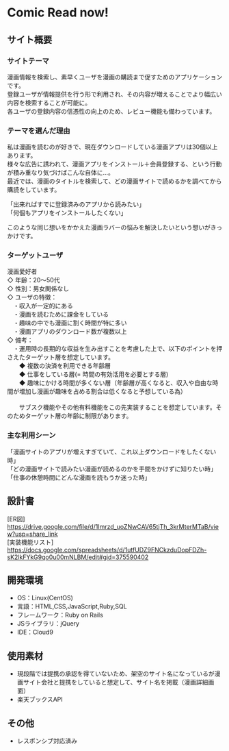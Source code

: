 # Comic Read now!

## サイト概要
### サイトテーマ<br>
漫画情報を検索し、素早くユーザを漫画の購読まで促すためのアプリケーションです。<br>
登録ユーザが情報提供を行う形で利用され、その内容が増えることでより幅広い内容を検索することが可能に。<br>
各ユーザの登録内容の信憑性の向上のため、レビュー機能も備わっています。<br>


### テーマを選んだ理由
私は漫画を読むのが好きで、現在ダウンロードしている漫画アプリは30個以上あります。<br>
様々な広告に誘われて、漫画アプリをインストール＋会員登録する、という行動が積み重なり気づけばこんな自体に...。<br>
最近では、漫画のタイトルを検索して、どの漫画サイトで読めるかを調べてから購読をしています。<br>

「出来ればすでに登録済みのアプリから読みたい」<br>
「何個もアプリをインストールしたくない」<br>

このような同じ想いをかかえた漫画ラバーの悩みを解決したいという想いがきっかけです。


### ターゲットユーザ
漫画愛好者<br>
◇ 年齢：20〜50代<br>
◇ 性別：男女関係なし<br>
◇ ユーザの特徴：<br>
　・収入が一定的にある<br>
　・漫画を読むために課金をしている<br>
　・趣味の中でも漫画に割く時間が特に多い<br>
　・漫画アプリのダウンロード数が複数以上<br>
◇ 備考：<br>
　・運用時の長期的な収益を生み出すことを考慮した上で、以下のポイントを押さえたターゲット層を想定しています。<br>
　　◆ 複数の決済を利用できる年齢層<br>
　　◆ 仕事をしている層(= 時間の有効活用を必要とする層)<br>
　　◆ 趣味にかける時間が多くない層（年齢層が高くなると、収入や自由な時間が増加し漫画が趣味を占める割合は低くなると予想している為）<br><br>
　　サブスク機能やその他有料機能をこの先実装することを想定しています。そのためターゲット層の年齢に制限があります。<br>

### 主な利用シーン
「漫画サイトのアプリが増えすぎていて、これ以上ダウンロードをしたくない時」<br>
「どの漫画サイトで読みたい漫画が読めるのかを手間をかけずに知りたい時」<br>
「仕事の休憩時間にどんな漫画を読もうか迷った時」<br>

## 設計書
[ER図]<br>
https://drive.google.com/file/d/1Imrzd_uoZNwCAV65tjTh_3krMterMTaB/view?usp=share_link<br>
[実装機能リスト]<br>
https://docs.google.com/spreadsheets/d/1utfUDZ9FNCkzduDopFDZh-sK2lkFYkG9qo0u00mNLBM/edit#gid=375590402

## 開発環境
- OS：Linux(CentOS)
- 言語：HTML,CSS,JavaScript,Ruby,SQL
- フレームワーク：Ruby on Rails
- JSライブラリ：jQuery
- IDE：Cloud9

## 使用素材
- 現段階では提携の承認を得ていないため、架空のサイト名になっているが漫画サイト会社と提携をしていると想定して、サイト名を掲載（漫画詳細画面）
- 楽天ブックスAPI

## その他
- レスポンシブ対応済み